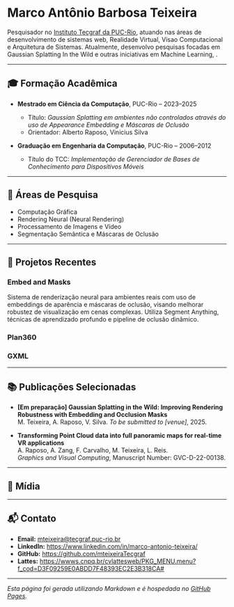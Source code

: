 # Marco Antônio Barbosa Teixeira

Pesquisador no [Instituto Tecgraf da PUC-Rio](https://www.tecgraf.puc-rio.br/), atuando nas áreas de desenvolvimento de sistemas web, Realidade Virtual, Visao Computacional e Arquitetura de Sistemas. 
Atualmente, desenvolvo pesquisas focadas em Gaussian Splatting In the Wild e outras iniciativas em Machine Learning, .

---

## 🎓 Formação Acadêmica

- **Mestrado em Ciência da Computação**, PUC-Rio – 2023–2025
  - Título: *Gaussian Splatting em ambientes não controlados através do uso de Appearance Embedding e Máscaras de Oclusão*
  - Orientador: Alberto Raposo, Vinicius Silva

- **Graduação em Engenharia da Computação**, PUC-Rio – 2006–2012
  - Título do TCC: *Implementação de Gerenciador de Bases de Conhecimento para Dispositivos Móveis*

---

## 🧪 Áreas de Pesquisa

- Computação Gráfica
- Rendering Neural (Neural Rendering)
- Processamento de Imagens e Vídeo
- Segmentação Semântica e Máscaras de Oclusão

---

## 📁 Projetos Recentes

### Embed and Masks  
Sistema de renderização neural para ambientes reais com uso de embeddings de aparência e máscaras de oclusão, visando melhorar robustez de visualização em cenas complexas. Utiliza Segment Anything, técnicas de aprendizado profundo e pipeline de oclusão dinâmico.

### Plan360
<!--Descrição breve do projeto, destacando objetivos, tecnologias utilizadas e resultados alcançados.-->

### GXML
<!--Descrição breve do projeto, destacando objetivos, tecnologias utilizadas e resultados alcançados.-->

---

## 📚 Publicações Selecionadas

- **[Em preparação] Gaussian Splatting in the Wild: Improving Rendering Robustness with Embedding and Occlusion Masks**  
  M. Teixeira, A. Raposo, V. Silva. *To be submitted to [venue]*, 2025.

- **Transforming Point Cloud data into full panoramic maps for real-time VR applications**  
  A. Raposo, A. Zang, F. Carvalho, M. Teixeira, L. Reis.  
  *Graphics and Visual Computing*, Manuscript Number: GVC-D-22-00138.

---

## 🎥 Mídia

<!--
- [Título do Vídeo 1]  
  [Descrição breve]. [Link para o vídeo]

- [Título do Vídeo 2]  
  [Descrição breve]. [Link para o vídeo]
-->
---

## 📬 Contato

- **Email:** mteixeira@tecgraf.puc-rio.br
- **LinkedIn:** https://www.linkedin.com/in/marco-antonio-teixeira/
- **GitHub:** https://github.com/mteixeiraTecgraf
- **Lattes:** https://wwws.cnpq.br/cvlattesweb/PKG_MENU.menu?f_cod=D3F09259E0ABDD7F48393EC2E3B318CA#

---

*Esta página foi gerada utilizando Markdown e é hospedada no [GitHub Pages](https://pages.github.com/).*
